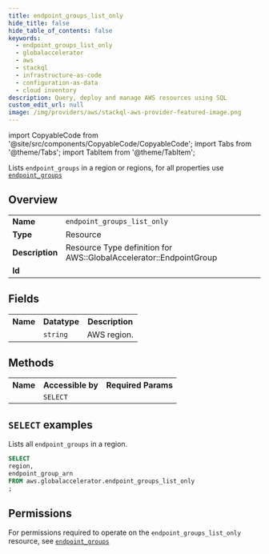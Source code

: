 ```yaml
---
title: endpoint_groups_list_only
hide_title: false
hide_table_of_contents: false
keywords:
  - endpoint_groups_list_only
  - globalaccelerator
  - aws
  - stackql
  - infrastructure-as-code
  - configuration-as-data
  - cloud inventory
description: Query, deploy and manage AWS resources using SQL
custom_edit_url: null
image: /img/providers/aws/stackql-aws-provider-featured-image.png
---
```


import CopyableCode from '@site/src/components/CopyableCode/CopyableCode';
import Tabs from '@theme/Tabs';
import TabItem from '@theme/TabItem';

Lists <code>endpoint_groups</code> in a region or regions, for all properties use <a href="/providers/aws/serviceName/endpoint_groups/"><code>endpoint_groups</code></a>

## Overview
<table><tbody>
<tr><td><b>Name</b></td><td><code>endpoint_groups_list_only</code></td></tr>
<tr><td><b>Type</b></td><td>Resource</td></tr>
<tr><td><b>Description</b></td><td>Resource Type definition for AWS::GlobalAccelerator::EndpointGroup</td></tr>
<tr><td><b>Id</b></td><td><CopyableCode code="aws.globalaccelerator.endpoint_groups_list_only" /></td></tr>
</tbody></table>

## Fields
<table><tbody><tr><th>Name</th><th>Datatype</th><th>Description</th></tr><tr><td><CopyableCode code="region" /></td><td><code>string</code></td><td>AWS region.</td></tr>
</tbody></table>

## Methods

<table><tbody>
  <tr>
    <th>Name</th>
    <th>Accessible by</th>
    <th>Required Params</th>
  </tr>
  <tr>
    <td><CopyableCode code="list_resources" /></td>
    <td><code>SELECT</code></td>
    <td><CopyableCode code="region" /></td>
  </tr>
</tbody></table>

## `SELECT` examples
Lists all <code>endpoint_groups</code> in a region.
```sql
SELECT
region,
endpoint_group_arn
FROM aws.globalaccelerator.endpoint_groups_list_only
;
```


## Permissions

For permissions required to operate on the <code>endpoint_groups_list_only</code> resource, see <a href="/providers/aws/globalaccelerator/endpoint_groups/#permissions"><code>endpoint_groups</code></a>


